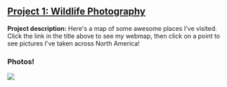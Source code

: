 ## [Project 1: Wildlife Photography](/Webmap/qgis2web_photomap/index.html)

**Project description:** Here's a map of some awesome places I've visited. Click the link in the title above to see my webmap, then click on a point to see pictures I've taken across North America!

### Photos!
<img src="images/PhotoMap.png.jpg?raw=true"/>
